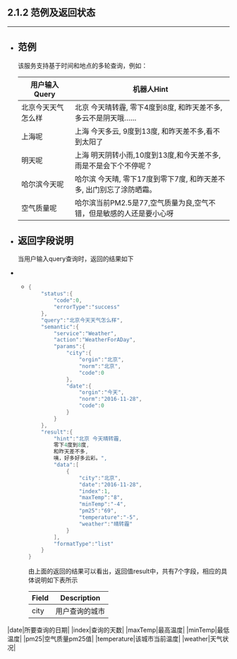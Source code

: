 ## 2.1.2 范例及返回状态

---

* ## 范例

  该服务支持基于时间和地点的多轮查询，例如：

  | 用户输入Query | 机器人Hint |
  | --- | --- |
  | 北京今天天气怎么样 | 北京 今天晴转霾, 零下4度到8度, 和昨天差不多, 多云不是阴天哦…… |
  | 上海呢 | 上海 今天多云, 9度到13度, 和昨天差不多,看不到太阳了 |
  | 明天呢 | 上海 明天阴转小雨,10度到13度,和今天差不多,雨是不是会下个不停呢？ |
  | 哈尔滨今天呢 | 哈尔滨 今天晴,  零下17度到零下7度,  和昨天差不多,  出门别忘了涂防晒霜。 |
  | 空气质量呢 | 哈尔滨当前PM2.5是77,空气质量为良,空气不错，但是敏感的人还是要小心呀 |

* ## 返回字段说明

  当用户输入query查询时，返回的结果如下

* * ```go
    {
        "status":{
            "code":0,
            "errorType":"success"
        },
        "query":"北京今天天气怎么样",
        "semantic":{
            "service":"Weather",
            "action":"WeatherForADay",
            "params":{
                "city":{
                    "orgin":"北京",
                    "norm":"北京",
                    "code":0
                },
                "date":{
                    "orgin":"今天",
                    "norm":"2016-11-28",
                    "code":0
                }
            }
        },
        "result":{
            "hint":"北京 今天晴转霾,
            零下4度到8度,
            和昨天差不多,
            咦，好多好多云彩。",
            "data":[
                {
                    "city":"北京",
                    "date":"2016-11-28",
                    "index":1,
                    "maxTemp":"8",
                    "minTemp":"-4",
                    "pm25":"69",
                    "temperature":"-5",
                    "weather":"晴转霾"
                }
            ],
            "formatType":"list"
        }
    }
    ```

    由上面的返回的结果可以看出，返回值result中，共有7个字段，相应的具体说明如下表所示

    | Field | Description |
    | --- | --- |
    | city|用户查询的城市|
|date|所要查询的日期|
|index|查询的天数|
|maxTemp|最高温度|
|minTemp|最低温度|
|pm25|空气质量pm25值|
|temperature|该城市当前温度|
|weather|天气状况|




